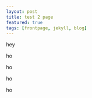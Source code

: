 ```yaml
---
layout: post
title: test 2 page
featured: true
tags: [frontpage, jekyll, blog]
---
```


hey

ho


ho



ho



ho
